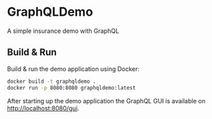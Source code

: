 # GraphQLDemo

A simple insurance demo with GraphQL

## Build & Run

Build & run the demo application using Docker:

```bash
docker build -t graphqldemo .
docker run -p 8080:8080 graphqldemo:latest
```

After starting up the demo application the GraphQL GUI is available on [http://localhost:8080/gui](http://localhost:8080/gui).
